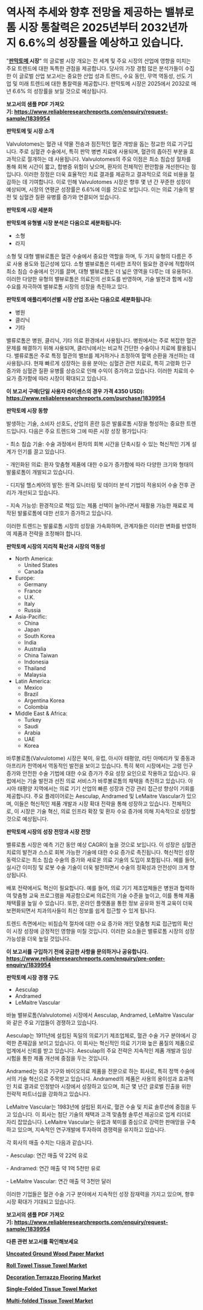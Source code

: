 <p><h1>역사적 추세와 향후 전망을 제공하는 밸뷰로톰 시장 통찰력은 2025년부터 2032년까지 6.6%의 성장률을 예상하고 있습니다.</h1></p><p>"<strong><a href="https://www.reliableresearchreports.com/valvulotomes-r1839954?utm_campaign=106&utm_medium=7&utm_source=Github&utm_content=ia&utm_term=10022025&utm_id=valvulotomes">판막토메&nbsp;</a></strong><strong>시장</strong>" 의 글로벌 시장 개요는 전 세계 및 주요 시장의 산업에 영향을 미치는 주요 트렌드에 대한 독특한 관점을 제공합니다. 당사의 가장 경험 많은 분석가들이 수집한 이 글로벌 산업 보고서는 중요한 산업 성과 트렌드, 수요 동인, 무역 역동성, 선도 기업 및 미래 트렌드에 대한 통찰력을 제공합니다. 판막토메 시장은 2025에서 2032로 매년 6.6% 의 성장률을 보일 것으로 예상됩니다.&nbsp;</p>
<p><strong>보고서의 샘플 PDF 가져오기:&nbsp;<a href="https://www.reliableresearchreports.com/enquiry/request-sample/1839954?utm_campaign=106&utm_medium=7&utm_source=Github&utm_content=ia&utm_term=10022025&utm_id=valvulotomes">https://www.reliableresearchreports.com/enquiry/request-sample/1839954</a></strong></p>
<p><strong>판막토메 및 시장 소개</strong></p>
<p><p>Valvulotomes는 혈관 내 약물 전송과 점진적인 혈관 개방을 돕는 정교한 의료 기구입니다. 주로 심혈관 수술에서, 특히 판막 병변 치료에 사용되며, 혈관의 좁아진 부분을 효과적으로 절개하는 데 사용됩니다. Valvulotomes의 주요 이점은 최소 침습성 절차를 통해 회복 시간이 짧고, 합병증 위험이 낮으며, 환자의 전체적인 편안함을 개선한다는 점입니다. 이러한 장점은 더욱 효율적인 치료 결과를 제공하고 결과적으로 의료 비용을 절감하는 데 기여합니다. 이로 인해 Valvulotomes 시장은 향후 몇 년 간 꾸준한 성장이 예상되며, 시장의 연평균 성장률은 6.6%에 이를 것으로 보입니다. 이는 의료 기술의 발전 및 심혈관 질환 유병률 증가와 연결되어 있습니다.</p></p>
<p><strong>판막토메 시장 세분화</strong></p>
<p><strong>판막토메 유형별 시장 분석은 다음으로 세분화됩니다:</strong></p>
<p><ul><li>소형</li><li>라지</li></ul></p>
<p><p>소형 및 대형 밸뷰로톰은 혈관 수술에서 중요한 역할을 하며, 두 가지 유형의 다름은 주로 사용 용도와 접근성에 있다. 소형 밸뷰로톰은 미세한 조작이 필요한 경우에 적합하여 최소 침습 수술에서 인기를 끌며, 대형 밸뷰로톰은 더 넓은 영역을 다루는 데 유용하다. 이러한 다양한 유형의 밸뷰로톰은 의료진의 선호도를 반영하며, 기술 발전과 함께 시장 수요를 자극하여 밸뷰로톰 시장의 성장을 촉진하고 있다.</p></p>
<p><strong>판막토메 애플리케이션별 시장 산업 조사는 다음으로 세분화됩니다:</strong></p>
<p><ul><li>병원</li><li>클리닉</li><li>기타</li></ul></p>
<p><p>밸류로톰은 병원, 클리닉, 기타 의료 환경에서 사용됩니다. 병원에서는 주로 복잡한 혈관 문제를 해결하기 위해 사용되며, 클리닉에서는 비교적 간단한 수술이나 치료에 활용됩니다. 밸류로톰은 주로 특정 혈관의 밸브를 제거하거나 조정하여 혈액 순환을 개선하는 데 사용됩니다. 현재 빠르게 성장하는 응용 분야는 심혈관 관련 치료로, 특히 고령화 인구 증가와 심혈관 질환 유병률 상승으로 인해 수익이 증가하고 있습니다. 이러한 치료의 수요가 증가함에 따라 시장이 확대되고 있습니다.</p></p>
<p><strong>이 보고서 구매(단일 사용자 라이센스의 경우 가격 4350 USD): <a href="https://www.reliableresearchreports.com/purchase/1839954?utm_campaign=106&utm_medium=7&utm_source=Github&utm_content=ia&utm_term=10022025&utm_id=valvulotomes">https://www.reliableresearchreports.com/purchase/1839954</a></strong></p>
<p><strong>판막토메 시장 동향</strong></p>
<p><p>발생하는 기술, 소비자 선호도, 산업의 혼란 등은 발룰로톰 시장을 형성하는 중요한 트렌드입니다. 다음은 주요 트렌드와 그에 따른 시장 성장 평가입니다:</p><p>- 최소 침습 기술: 수술 과정에서 환자의 회복 시간을 단축시킬 수 있는 혁신적인 기계 설계가 인기를 끌고 있습니다.</p><p>- 개인화된 의료: 환자 맞춤형 제품에 대한 수요가 증가함에 따라 다양한 크기와 형태의 발룰로톰이 개발되고 있습니다.</p><p>- 디지털 헬스케어의 발전: 원격 모니터링 및 데이터 분석 기법이 적용되어 수술 전후 관리가 개선되고 있습니다.</p><p>- 지속 가능성: 환경적으로 책임 있는 제품 선택이 늘어나면서 재활용 가능한 재료로 제작된 발룰로톰에 대한 선호가 증가하고 있습니다.</p><p>  </p><p>이러한 트렌드는 발룰로톰 시장의 성장을 가속화하며, 관계자들은 이러한 변화를 반영하여 제품과 전략을 조정해야 합니다.</p></p>
<p><strong>판막토메 시장의 지리적 확산과 시장의 역동성</strong></p>
<p><ul>
    <li>
        North America:
        <ul>
            <li>United States</li>
            <li>Canada</li>
        </ul>
    </li>
    <li>
        Europe:
        <ul>
            <li>Germany</li>
            <li>France</li>
            <li>U.K.</li>
            <li>Italy</li>
            <li>Russia</li>
        </ul>
    </li>
    <li>
        Asia-Pacific:
        <ul>
            <li>China</li>
            <li>Japan</li>
            <li>South Korea</li>
            <li>India</li>
            <li>Australia</li>
            <li>China Taiwan</li>
            <li>Indonesia</li>
            <li>Thailand</li>
            <li>Malaysia</li>
        </ul>
    </li>
    <li>
        Latin America:
        <ul>
            <li>Mexico</li>
            <li>Brazil</li>
            <li>Argentina Korea</li>
            <li>Colombia</li>
        </ul>
    </li>
    <li>
        Middle East & Africa:
        <ul>
            <li>Turkey</li>
            <li>Saudi</li>
            <li>Arabia</li>
            <li>UAE</li>
            <li>Korea</li>
        </ul>
    </li>
    </ul></p>
<p><p>바루볼로톰(Valvulotome) 시장은 북미, 유럽, 아시아 태평양, 라틴 아메리카 및 중동과 아프리카 전역에서 역동적인 발전을 보이고 있습니다. 특히 북미 시장에서는 고령 인구 증가와 안전한 수술 기법에 대한 수요 증가가 주요 성장 요인으로 작용하고 있습니다. 유럽에서는 기술 발전과 선진 의료 서비스가 바루볼로톰의 채택을 촉진하고 있습니다. 아시아 태평양 지역에서는 의료 기기 산업의 빠른 성장과 건강 관리 접근성 향상이 기회를 제공합니다. 주요 플레이어로는 Aesculap, Andramed 및 LeMaitre Vascular가 있으며, 이들은 혁신적인 제품 개발과 시장 확대 전략을 통해 성장하고 있습니다. 전체적으로, 이 시장은 기술 혁신, 의료 인프라 확장 및 환자 수요 증가에 의해 지속적으로 성장할 것으로 예상됩니다.</p></p>
<p><strong>판막토메 시장의 성장 전망과 시장 전망</strong></p>
<p><p>밸류로톰 시장은 예측 기간 동안 예상 CAGR이 높을 것으로 보입니다. 이 성장은 심혈관 치료의 발전과 스스로 회복 가능한 기술에 대한 수요 증가로 촉진됩니다. 혁신적인 성장 동력으로는 최소 침습 수술의 증가와 새로운 의료 기술의 도입이 포함됩니다. 예를 들어, 실시간 이미징 및 로봇 수술 기술이 더욱 발전하면서 수술의 정확성과 안전성이 크게 향상됩니다.</p><p>배포 전략에서도 혁신이 필요합니다. 예를 들어, 의료 기기 제조업체들은 병원과 협력하여 맞춤형 교육 프로그램을 제공함으로써 의료진의 기술 수준을 높이고, 이를 통해 제품 채택률을 높일 수 있습니다. 또한, 온라인 플랫폼을 통한 정보 공유와 원격 교육이 더욱 보편화되면서 치과의사들이 최신 정보를 쉽게 접근할 수 있게 됩니다.</p><p>트렌드 측면에서는 비침습적 절차에 대한 수요 증가와 개인 맞춤형 치료 접근법의 확산이 시장 성장에 긍정적인 영향을 미칠 것입니다. 이러한 요소들은 밸류로톰 시장의 성장 가능성을 더욱 높일 것입니다.</p></p>
<p><strong>이 보고서를 구입하기 전에 궁금한 사항을 문의하거나 공유합니다. <a href="https://www.reliableresearchreports.com/enquiry/pre-order-enquiry/1839954?utm_campaign=106&utm_medium=7&utm_source=Github&utm_content=ia&utm_term=10022025&utm_id=valvulotomes">https://www.reliableresearchreports.com/enquiry/pre-order-enquiry/1839954</a></strong></p>
<p><strong>판막토메 시장 경쟁 구도</strong></p>
<p><ul><li>Aesculap</li><li>Andramed</li><li>LeMaitre Vascular</li></ul></p>
<p><p>바늘 밸뷰로톰(Valvulotome) 시장에서 Aesculap, Andramed, LeMaitre Vascular와 같은 주요 기업들이 경쟁하고 있습니다. </p><p>Aesculap는 1911년에 설립된 독일의 의료기기 제조업체로, 혈관 수술 기구 분야에서 강력한 존재감을 보이고 있습니다. 이 회사는 혁신적인 의료 기기와 높은 품질의 제품으로 업계에서 신뢰를 받고 있습니다. Aesculap의 주요 전략은 지속적인 제품 개발과 임상 시험을 통한 제품 개선에 중점을 두는 것입니다. </p><p>Andramed는 외과 기구와 바이오의료 제품을 전문으로 하는 회사로, 특히 정맥 수술에서의 기술 혁신으로 주목받고 있습니다. Andramed의 제품은 사용의 용이성과 효과적인 치료 결과로 인정받아 시장에서 성장하고 있으며, 최근 몇 년간 글로벌 진출을 위한 전략적 파트너십을 강화하고 있습니다. </p><p>LeMaitre Vascular는 1983년에 설립된 회사로, 혈관 수술 및 치료 솔루션에 중점을 두고 있습니다. 이 회사는 첨단 기술의 채택과 고객 맞춤형 솔루션 제공으로 업계 리더로 자리 잡았습니다. LeMaitre Vascular는 유럽과 북미를 중심으로 강력한 판매망을 구축하고 있으며, 지속적인 연구개발에 투자하여 경쟁력을 유지하고 있습니다. </p><p>각 회사의 매출 수치는 다음과 같습니다. </p><p>- Aesculap: 연간 매출 약 22억 유로</p><p>- Andramed: 연간 매출 약 1억 5천만 유로</p><p>- LeMaitre Vascular: 연간 매출 약 3천만 달러</p><p>이러한 기업들은 혈관 수술 기구 분야에서 지속적인 성장 잠재력을 가지고 있으며, 향후 시장 확대가 기대되고 있습니다.</p></p>
<p><strong>보고서의 샘플 PDF 가져오기:&nbsp;<a href="https://www.reliableresearchreports.com/enquiry/request-sample/1839954?utm_campaign=106&utm_medium=7&utm_source=Github&utm_content=ia&utm_term=10022025&utm_id=valvulotomes">https://www.reliableresearchreports.com/enquiry/request-sample/1839954</a></strong></p>
<p><strong></strong></p>
<p><strong></strong></p>
<p><strong></strong></p>
<p><strong></strong></p>
<p><strong>다른 관련 보고서를 확인해보세요</strong></p>
<p><strong><p><a href="https://github.com/klaassenmackenzie6/Market-Research-Report-List-1/blob/main/uncoated-ground-wood-paper-market.md?utm_campaign=106&utm_medium=7&utm_source=Github&utm_content=ia&utm_term=10022025&utm_id=valvulotomes">Uncoated Ground Wood Paper Market</a></p><p><a href="https://github.com/saoutiguarro/Market-Research-Report-List-1/blob/main/roll-towel-tissue-towel-market.md?utm_campaign=106&utm_medium=7&utm_source=Github&utm_content=ia&utm_term=10022025&utm_id=valvulotomes">Roll Towel Tissue Towel Market</a></p><p><a href="https://github.com/jenithschijf/Market-Research-Report-List-1/blob/main/decoration-terrazzo-flooring-market.md?utm_campaign=106&utm_medium=7&utm_source=Github&utm_content=ia&utm_term=10022025&utm_id=valvulotomes">Decoration Terrazzo Flooring Market</a></p><p><a href="https://github.com/ahamdyzabira4/Market-Research-Report-List-1/blob/main/single-folded-tissue-towel-market.md?utm_campaign=106&utm_medium=7&utm_source=Github&utm_content=ia&utm_term=10022025&utm_id=valvulotomes">Single-Folded Tissue Towel Market</a></p><p><a href="https://github.com/saroarmaicky/Market-Research-Report-List-1/blob/main/multi-folded-tissue-towel-market.md?utm_campaign=106&utm_medium=7&utm_source=Github&utm_content=ia&utm_term=10022025&utm_id=valvulotomes">Multi-folded Tissue Towel Market</a></p></strong></p>
<p></p>